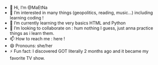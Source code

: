 - 👋 Hi, I’m @MaEtNa
- 👀 I’m interested in many things (geopolitics, reading, music...) including learning coding !
- 🌱 I’m currently learning the very basics HTML and Python
- 💞️ I’m looking to collaborate on : hum nothing I guess, just anna practice things as i learn them.
- 📫 How to reach me : here !
- 😄 Pronouns: she/her
- ⚡ Fun fact: I discovered GOT literally 2 months ago and it became my favorite TV show.

<!---
MaEtNa/MaEtNa is a ✨ special ✨ repository because its `README.md` (this file) appears on your GitHub profile.
You can click the Preview link to take a look at your changes.
--->
